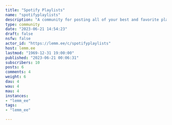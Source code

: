 ```yaml
---
title: "Spotify Playlists" 
name: "spotifyplaylists"
description: "A community for posting all of your best and favorite playlists!"
type: community
date: "2023-06-21 14:54:23"
draft: false
nsfw: false
actor_id: "https://lemm.ee/c/spotifyplaylists"
host: lemm.ee
lastmod: "1969-12-31 19:00:00"
published: "2023-06-21 00:06:31"
subscribers: 10
posts: 6
comments: 4
weight: 6
dau: 4
wau: 4
mau: 4
instances:
- "lemm_ee"
tags: 
- "lemm_ee"

---
```

